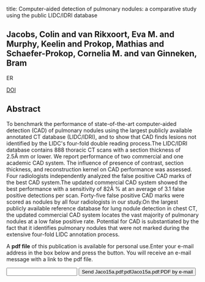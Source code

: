 title: Computer-aided detection of pulmonary nodules: a comparative study using the public LIDC/IDRI database

## Jacobs, Colin and van Rikxoort, Eva M. and Murphy, Keelin and Prokop, Mathias and Schaefer-Prokop, Cornelia M. and van Ginneken, Bram
ER

<a href="https://doi.org/10.1007/s00330-015-4030-7">DOI</a>

## Abstract
To benchmark the performance of state-of-the-art computer-aided detection (CAD) of pulmonary nodules using the largest publicly available annotated CT database (LIDC/IDRI), and to show that CAD finds lesions not identified by the LIDC's four-fold double reading process.The LIDC/IDRI database contains 888 thoracic CT scans with a section thickness of 2.5Â mm or lower. We report performance of two commercial and one academic CAD system. The influence of presence of contrast, section thickness, and reconstruction kernel on CAD performance was assessed. Four radiologists independently analyzed the false positive CAD marks of the best CAD system.The updated commercial CAD system showed the best performance with a sensitivity of 82Â % at an average of 3.1 false positive detections per scan. Forty-five false positive CAD marks were scored as nodules by all four radiologists in our study.On the largest publicly available reference database for lung nodule detection in chest CT, the updated commercial CAD system locates the vast majority of pulmonary nodules at a low false positive rate. Potential for CAD is substantiated by the fact that it identifies pulmonary nodules that were not marked during the extensive four-fold LIDC annotation process.

A <b>pdf file</b> of this publication is available for personal use.Enter your e-mail address in the box below and press the button. You will receive an e-mail message with a link to the pdf file.
<form action="sender.php">  <input type="text" name="email">  <input type="submit" value="Send Jaco15a.pdf:pdfJaco15a.pdf:PDF by e-mail"></form>
